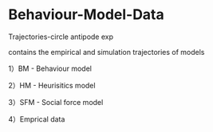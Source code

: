 # Behaviour-Model-Data

Trajectories-circle antipode exp

contains the empirical and simulation trajectories of models 

1）BM - Behaviour model

2）HM - Heurisitics model

3）SFM - Social force model

4）Emprical data
